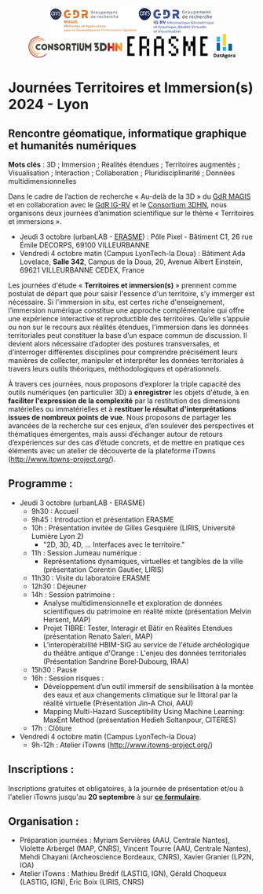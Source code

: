 <div align="center" width="70%">
 <img src="Logo-GDR_MAGIS.jpg" alt="Logo Magis" height="50pt"/> 
 <img src="Logo-GDR_IGRV.jpg" alt="Logo IGRV" height="50pt"/> 
 <img src="logo_consortium_3D_HN.png" alt="Logo Consortium 3D HN" height="50pt"/>
 <img src="logo_erasme.png" alt="Logo Erasme" height="50pt"/>
 <img src="logo_datagora.png" alt="Logo Datagora" height="50pt"/>
</div>

# Journées Territoires et Immersion(s) 2024 - Lyon

## Rencontre géomatique, informatique graphique et humanités numériques

**Mots clés** : 3D ; Immersion ; Réalités étendues ; Territoires augmentés ; Visualisation ; Interaction ; Collaboration ; Pluridisciplinarité ; Données multidimensionnelles

Dans le cadre de l’action de recherche « Au-delà de la 3D » du [GdR MAGIS](https://gdr-magis.cnrs.fr/) et en collaboration avec le [GdR IG-RV](https://gdr-igrv.fr/) et le [Consortium 3DHN](https://shs3d.hypotheses.org/), nous organisons deux journées d’animation scientifique sur le thème « Territoires et immersions ».

- Jeudi 3 octobre (urbanLAB - [ERASME](https://www.linkedin.com/company/erasme-urbanlab/)) : Pôle Pixel - Bâtiment C1, 26 rue Émile DECORPS, 69100 VILLEURBANNE
- Vendredi 4 octobre matin (Campus LyonTech-la Doua) : Bâtiment Ada Lovelace, **Salle 342**, Campus de la Doua, 20, Avenue Albert Einstein, 69621 VILLEURBANNE CEDEX, France

Les journées d'étude « **Territoires et immersion(s)** » prennent comme postulat de départ que pour saisir l'essence d'un territoire, s'y immerger est nécessaire. Si l'immersion in situ, est certes riche d'enseignement, l’immersion numérique constitue une approche complémentaire qui offre une expérience interactive et reproductible des territoires. Qu’elle s’appuie ou non sur le recours aux réalités étendues, l'immersion dans les données territoriales peut constituer la base d’un espace commun de discussion. Il devient alors nécessaire d’adopter des postures transversales, et d’interroger différentes disciplines pour comprendre précisément leurs manières de collecter, manipuler et interpréter les données territoriales à travers leurs outils théoriques, méthodologiques et opérationnels. 

À travers ces journées, nous proposons d’explorer la triple capacité des outils numériques (en particulier 3D) à **enregistrer** les objets d'étude, à en **faciliter l'expression de la complexité** par la restitution des dimensions matérielles ou immatérielles et à **restituer le résultat d'interprétations issues de nombreux points de vue**. Nous proposons de partager les avancées de la recherche sur ces enjeux, d’en soulever des perspectives et thématiques émergentes, mais aussi d’échanger autour de retours d’expériences sur des cas d’étude concrets, et de mettre en pratique ces éléments avec un atelier de découverte de la plateforme iTowns (http://www.itowns-project.org/).

## Programme :
- Jeudi 3 octobre (urbanLAB - ERASME)
  - 9h30 : Accueil
  - 9h45 : Introduction et présentation ERASME
  - 10h : Présentation invitée de Gilles Gesquière (LIRIS, Université Lumière Lyon 2)
    - "2D, 3D, 4D, ... Interfaces avec le territoire."
  - 11h : Session Jumeau numérique :
    - Représentations dynamiques, virtuelles et tangibles de la ville (présentation Corentin Gautier, LIRIS)
  - 11h30 : Visite du laboratoire ERASME
  - 12h30 : Déjeuner
  - 14h : Session patrimoine :
    - Analyse multidimensionnelle et exploration de données scientifiques du patrimoine en réalité mixte (présentation Melvin Hersent, MAP)
    - Projet TIBRE: Tester, Interagir et Bâtir en Réalités Etendues (présentation Renato Saleri, MAP)
    - L’interopérabilité HBIM-SIG au service de l'étude archéologique du théâtre antique d'Orange : L'enjeu des données territoriales (Présentation Sandrine Borel‐Dubourg, IRAA)
  - 15h30 : Pause
  - 16h : Session risques :
    - Développement d’un outil immersif de sensibilisation à la montée des eaux et aux changements climatique sur le littoral par la réalité virtuelle (Présentation Jin-A Choi, AAU)
    - Mapping Multi-Hazard Susceptibility Using Machine Learning: MaxEnt Method (présentation Hedieh Soltanpour, CITERES)
  - 17h : Clôture
- Vendredi 4 octobre matin (Campus LyonTech-la Doua)
  - 9h-12h : Atelier iTowns (http://www.itowns-project.org/)


## Inscriptions :
Inscriptions gratuites et obligatoires, à la journée de présentation et/ou à l'atelier iTowns jusqu'au **20 septembre** à sur **[ce formulaire](https://forms.gle/FisZ6rv4X45GyEKk6)**.


## Organisation :
- Préparation journées : Myriam Servières (AAU, Centrale Nantes), Violette Arbergel (MAP, CNRS), Vincent Tourre (AAU, Centrale Nantes), Mehdi Chayani (Archeoscience Bordeaux, CNRS), Xavier Granier (LP2N, IOA)
- Atelier iTowns : Mathieu Brédif (LASTIG, IGN), Gérald Choqueux (LASTIG, IGN), Éric Boix (LIRIS, CNRS)

